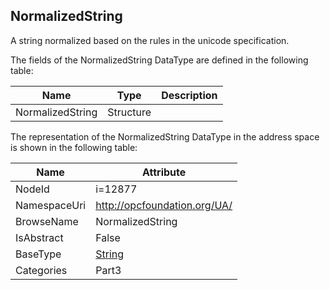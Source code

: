 <!-- datatype -->
## NormalizedString
A string normalized based on the rules in the unicode specification.  
<!-- end of description -->
The fields of the NormalizedString DataType are defined in the following table:  

|Name|Type|Description|
|---|---|---|
|NormalizedString|Structure||

The representation of the NormalizedString DataType in the address space is shown in the following table:  

|Name|Attribute|
|---|---|
|NodeId|i=12877|
|NamespaceUri|http://opcfoundation.org/UA/|
|BrowseName|NormalizedString|
|IsAbstract|False|
|BaseType|[String](../../../Part3/DataTypes/String/readme.md)|
|Categories|Part3|

